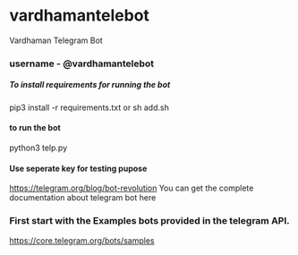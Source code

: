 # vardhamantelebot
Vardhaman Telegram Bot
### username - @vardhamantelebot

##### To install requirements for running the bot
pip3 install -r requirements.txt or sh add.sh

#### to run the bot
python3 telp.py

#### Use seperate key for testing pupose
 https://telegram.org/blog/bot-revolution
You can get the complete documentation about telegram bot here

### First start with the Examples bots provided in the telegram API.
https://core.telegram.org/bots/samples


